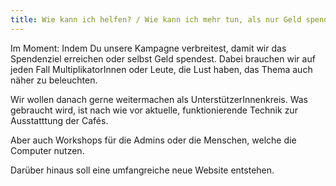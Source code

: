 ```yaml
---
title: Wie kann ich helfen? / Wie kann ich mehr tun, als nur Geld spenden?
---
```

Im Moment: Indem Du unsere Kampagne verbreitest, damit wir das Spendenziel erreichen oder selbst Geld spendest. Dabei brauchen wir auf jeden Fall MultiplikatorInnen oder Leute, die Lust haben, das Thema auch näher zu beleuchten.

Wir wollen danach gerne weitermachen als UnterstützerInnenkreis. Was gebraucht wird, ist nach wie vor aktuelle, funktionierende Technik zur Ausstatttung der Cafés. 

Aber auch Workshops für die Admins oder die Menschen, welche die Computer nutzen. 

Darüber hinaus soll eine umfangreiche neue Website entstehen.

